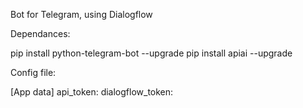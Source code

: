 Bot for Telegram, using Dialogflow

Dependances:

pip install python-telegram-bot --upgrade
pip install apiai --upgrade

Config file:

[App data]
api_token: <telegram API token>
dialogflow_token: <dialogflow API token>


